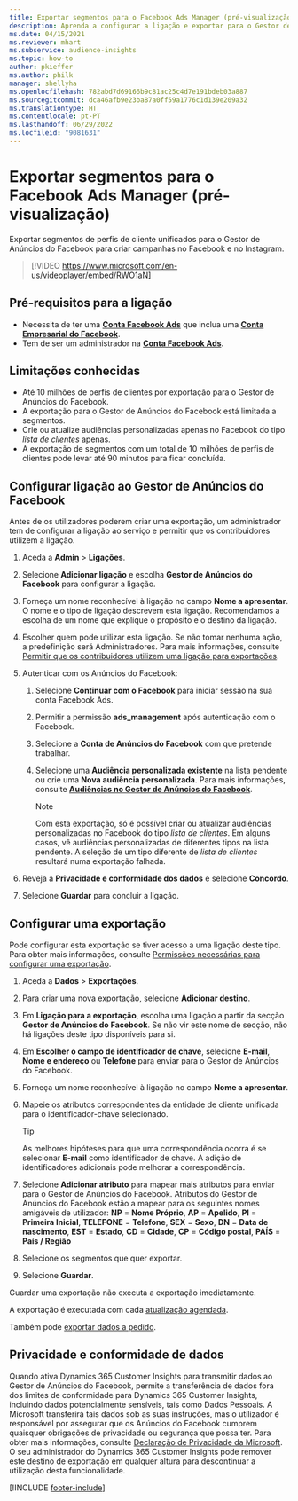 ```yaml
---
title: Exportar segmentos para o Facebook Ads Manager (pré-visualização) (contém vídeo)
description: Aprenda a configurar a ligação e exportar para o Gestor de Anúncios do Facebook.
ms.date: 04/15/2021
ms.reviewer: mhart
ms.subservice: audience-insights
ms.topic: how-to
author: pkieffer
ms.author: philk
manager: shellyha
ms.openlocfilehash: 782abd7d69166b9c81ac25c4d7e191bdeb03a887
ms.sourcegitcommit: dca46afb9e23ba87a0ff59a1776c1d139e209a32
ms.translationtype: HT
ms.contentlocale: pt-PT
ms.lasthandoff: 06/29/2022
ms.locfileid: "9081631"
---
```

# <a name="export-segments-to-facebook-ads-manager-preview"></a>Exportar segmentos para o Facebook Ads Manager (pré-visualização)

Exportar segmentos de perfis de cliente unificados para o Gestor de Anúncios do Facebook para criar campanhas no Facebook e no Instagram.

> [!VIDEO https://www.microsoft.com/en-us/videoplayer/embed/RWO1aN]

## <a name="prerequisites-for-connection"></a>Pré-requisitos para a ligação

- Necessita de ter uma [**Conta Facebook Ads**](https://www.facebook.com/business/learn/lessons/step-by-step-ads-manager-account) que inclua uma [**Conta Empresarial do Facebook**](https://business.facebook.com/).
- Tem de ser um administrador na [**Conta Facebook Ads**](https://www.facebook.com/business/learn/lessons/step-by-step-ads-manager-account).

## <a name="known-limitations"></a>Limitações conhecidas

- Até 10 milhões de perfis de clientes por exportação para o Gestor de Anúncios do Facebook.
- A exportação para o Gestor de Anúncios do Facebook está limitada a segmentos.
- Crie ou atualize audiências personalizadas apenas no Facebook do tipo *lista de clientes* apenas.
- A exportação de segmentos com um total de 10 milhões de perfis de clientes pode levar até 90 minutos para ficar concluída.

## <a name="set-up-connection-to-facebook-ads-manager"></a>Configurar ligação ao Gestor de Anúncios do Facebook

Antes de os utilizadores poderem criar uma exportação, um administrador tem de configurar a ligação ao serviço e permitir que os contribuidores utilizem a ligação.

1. Aceda a **Admin** > **Ligações**.

1. Selecione **Adicionar ligação** e escolha **Gestor de Anúncios do Facebook** para configurar a ligação.

1. Forneça um nome reconhecível à ligação no campo **Nome a apresentar**. O nome e o tipo de ligação descrevem esta ligação. Recomendamos a escolha de um nome que explique o propósito e o destino da ligação.

1. Escolher quem pode utilizar esta ligação. Se não tomar nenhuma ação, a predefinição será Administradores. Para mais informações, consulte [Permitir que os contribuidores utilizem uma ligação para exportações](connections.md#allow-contributors-to-use-a-connection-for-exports).

1. Autenticar com os Anúncios do Facebook: 

   1. Selecione **Continuar com o Facebook** para iniciar sessão na sua conta Facebook Ads.

   1. Permitir a permissão **ads_management** após autenticação com o Facebook.

   1. Selecione a **Conta de Anúncios do Facebook** com que pretende trabalhar.

   1. Selecione uma **Audiência personalizada existente** na lista pendente ou crie uma **Nova audiência personalizada**. Para mais informações, consulte [**Audiências no Gestor de Anúncios do Facebook**](https://www.facebook.com/business/help/744354708981227?id=2469097953376494).
      > [!NOTE]
      > Com esta exportação, só é possível criar ou atualizar audiências personalizadas no Facebook do tipo *lista de clientes*. Em alguns casos, vê audiências personalizadas de diferentes tipos na lista pendente. A seleção de um tipo diferente de *lista de clientes* resultará numa exportação falhada. 

1. Reveja a **Privacidade e conformidade dos dados** e selecione **Concordo**.

1. Selecione **Guardar** para concluir a ligação.

## <a name="configure-an-export"></a>Configurar uma exportação

Pode configurar esta exportação se tiver acesso a uma ligação deste tipo. Para obter mais informações, consulte [Permissões necessárias para configurar uma exportação](export-destinations.md#set-up-a-new-export).

1. Aceda a **Dados** > **Exportações**.

1. Para criar uma nova exportação, selecione **Adicionar destino**. 

1. Em **Ligação para a exportação**, escolha uma ligação a partir da secção **Gestor de Anúncios do Facebook**. Se não vir este nome de secção, não há ligações deste tipo disponíveis para si.

1. Em **Escolher o campo de identificador de chave**, selecione **E-mail**, **Nome e endereço** ou **Telefone** para enviar para o Gestor de Anúncios do Facebook. 

1. Forneça um nome reconhecível à ligação no campo **Nome a apresentar**.

1. Mapeie os atributos correspondentes da entidade de cliente unificada para o identificador-chave selecionado.
   > [!TIP]
   > As melhores hipóteses para que uma correspondência ocorra é se selecionar **E-mail** como identificador de chave. A adição de identificadores adicionais pode melhorar a correspondência.

1. Selecione **Adicionar atributo** para mapear mais atributos para enviar para o Gestor de Anúncios do Facebook. Atributos do Gestor de Anúncios do Facebook estão a mapear para os seguintes nomes amigáveis de utilizador: **NP** = **Nome Próprio**, **AP** = **Apelido**, **PI** = **Primeira Inicial**, **TELEFONE** = **Telefone**, **SEX** = **Sexo**, **DN** = **Data de nascimento**, **EST** = **Estado**, **CD** = **Cidade**, **CP** = **Código postal**, **PAÍS** = **País / Região**

1. Selecione os segmentos que quer exportar.

1. Selecione **Guardar**.

Guardar uma exportação não executa a exportação imediatamente.

A exportação é executada com cada [atualização agendada](system.md#schedule-tab). 

Também pode [exportar dados a pedido](export-destinations.md#run-exports-on-demand). 

## <a name="data-privacy-and-compliance"></a>Privacidade e conformidade de dados

Quando ativa Dynamics 365 Customer Insights para transmitir dados ao Gestor de Anúncios do Facebook, permite a transferência de dados fora dos limites de conformidade para Dynamics 365 Customer Insights, incluindo dados potencialmente sensíveis, tais como Dados Pessoais. A Microsoft transferirá tais dados sob as suas instruções, mas o utilizador é responsável por assegurar que os Anúncios do Facebook cumprem quaisquer obrigações de privacidade ou segurança que possa ter. Para obter mais informações, consulte [Declaração de Privacidade da Microsoft](https://go.microsoft.com/fwlink/?linkid=396732).
O seu administrador do Dynamics 365 Customer Insights pode remover este destino de exportação em qualquer altura para descontinuar a utilização desta funcionalidade.


[!INCLUDE [footer-include](includes/footer-banner.md)]
